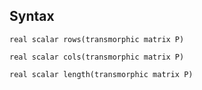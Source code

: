 ## Syntax

`real scalar rows(transmorphic matrix P)`

`real scalar cols(transmorphic matrix P)`

`real scalar length(transmorphic matrix P)`

